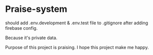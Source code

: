 # Praise-system
should add .env.development & .env.test file to .gitignore after adding firebase config. 

Because it's private data. 

Purpose of this project is praising. I hope this project make me happy. 
